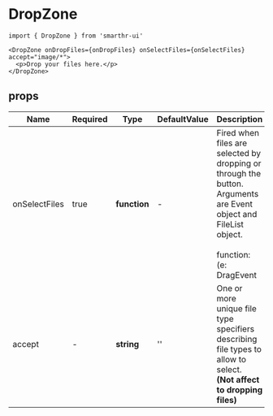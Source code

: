 # DropZone

```tsx
import { DropZone } from 'smarthr-ui'

<DropZone onDropFiles={onDropFiles} onSelectFiles={onSelectFiles} accept="image/*">
  <p>Drop your files here.</p>
</DropZone>
```

## props

| Name          | Required | Type         | DefaultValue | Description                                                                                                                |
| ------------- | -------- | ------------ | ------------ | -------------------------------------------------------------------------------------------------------------------------- |
| onSelectFiles | true     | **function** | -            | Fired when files are selected by dropping or through the button. Arguments are Event object and FileList object.<br><br>function: (e: DragEvent<HTMLElement> | ChangeEvent<HTMLInputElement>, files: FileList | null) => void                |
| accept        | -        | **string**   | ''           | One or more unique file type specifiers describing file types to allow to select.<br><b>(Not affect to dropping files)</b> |